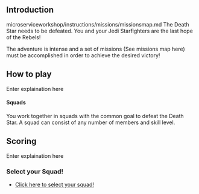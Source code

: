 ## Introduction ##

microserviceworkshop/instructions/missions/missionsmap.md
The Death Star needs to be defeated. You and your Jedi Starfighters are the last hope of the Rebels! 

The adventure is intense and a set of missions (See missions map here) must be accomplished in order to achieve the desired victory!


## How to play ##

Enter explaination here

#### Squads ####

You work together in squads with the common goal to defeat the Death Star. A squad can consist of any number of members and skill level. 

## Scoring ##

Enter explaination here

### Select your Squad! ###

+ [Click here to select your squad!](squadSelection.md)
